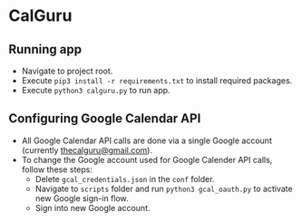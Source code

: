 # CalGuru

## Running app
* Navigate to project root.
* Execute `pip3 install -r requirements.txt` to install required packages.
* Execute `python3 calguru.py` to run app.

## Configuring Google Calendar API
* All Google Calendar API calls are done via a single Google account (currently thecalguru@gmail.com).
* To change the Google account used for Google Calender API calls, follow these steps:
    * Delete `gcal_credentials.json` in the `conf` folder.
    * Navigate to `scripts` folder and run `python3 gcal_oauth.py` to activate new Google sign-in flow.
    * Sign into new Google account.